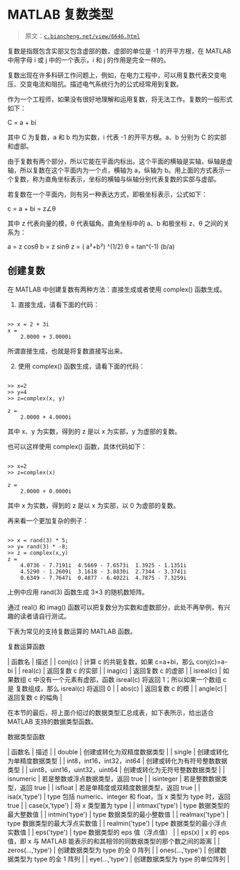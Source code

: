 # MATLAB 复数类型

> 原文：[`c.biancheng.net/view/6646.html`](http://c.biancheng.net/view/6646.html)

复数是指既包含实部又包含虚部的数，虚部的单位是 -1 的开平方根，在 MATLAB 中用字母 i 或 j 中的一个表示，i 和 j 的作用是完全一样的。

复数出现在许多科研工作问题上，例如，在电力工程中，可以用复数代表交变电压、交变电流和阻抗。描述电气系统行为的公式经常用到复数。

作为一个工程师，如果没有很好地理解和运用复数，将无法工作。复数的一般形式如下：

C = a + bi

其中 C 为复数，a 和 b 均为实数，i 代表 -1 的开平方根。a、b 分别为 C 的实部和虚部。

由于复数有两个部分，所以它能在平面内标出。这个平面的横轴是实轴，纵轴是虚轴，所以复数在这个平面内为一个点，横轴为 a，纵轴为 b。用上面的方式表示一个复数，称为直角坐标表示，坐标的横轴与纵轴分别代表复数的实部与虚部。

若复数在一个平面内，则有另一种表达方式，即极坐标表示，公式如下：

c = a + bi = z∠θ

其中 z 代表向量的模，θ 代表辐角。直角坐标中的 a、b 和极坐标 z、θ 之间的关系为：

a = z cosθ
b = z sinθ
z = ( a²+b²) ^(1/2)
θ = tan^(-1) (b/a)

## 创建复数

在 MATLAB 中创建复数有两种方法：直接生成或者使用 complex() 函数生成。

1) 直接生成，请看下面的代码：

```

>> x = 2 + 3i
x = 
    2.0000 + 3.0000i
```

所谓直接生成，也就是将复数直接写出来。

2) 使用 complex() 函数生成，请看下面的代码：

```

>> x=2
>> y=4
>> z=complex(x, y)

z =
    2.0000 + 4.0000i
```

其中 x、y 为实数，得到的 z 是以 x 为实部，y 为虚部的复数。

也可以这样使用 complex() 函数，具体代码如下：

```

>> x=2
>> z=complex(x)

z =
    2.0000 + 0.0000i
```

其中 x 为实数，得到的 z 是以 x 为实部，以 0 为虚部的复数。

再来看一个更加复杂的例子：

```

>> x = rand(3) * 5;
>> y= rand(3) * -8;
>> z = complex(x,y)
z = 
    4.0736 - 7.7191i  4.5669 - 7.6573i  1.3925 - 1.1351i
    4.5290 - 1.2609i  3.1618 - 3.8830i  2.7344 - 3.3741i
    0.6349 - 7.7647i  0.4877 - 6.4022i  4.7875 - 7.3259i
```

上例中应用 rand(3) 函数生成 3×3 的随机数矩阵。

通过 real() 和 imag() 函数可以把复数分为实数和虚数部分，此处不再举例，有兴趣的读者请自行测试。

下表为常见的支持复数运算的 MATLAB 函数。

复数运算函数

| 函数名 | 描述 |
| conj(c) | 计算 c 的共轭复数，如果 c=a+bi，那么 conj(c)=a-bi |
| real(c) | 返回复数 c 的实部 |
| inag(c) | 返回复数 c 的虚部 |
| isreal(c) | 如果数组 c 中没有一个元素有虚部，函数 isreal(c) 将返回 1；所以如果一个数组 c 是 复数组成，那么 isreal(c) 将返回 0 |
| abs(c) | 返回复数 c 的模 |
| angle(c) | 返回复数 c 的幅角 |

在本节的最后，将上面介绍过的数据类型汇总成表，如下表所示，给出适合 MATLAB 支持的数据类型函数。

数据类型函数

| 函数名 | 描述 |
| double | 创建或转化为双精度数据类型 |
| single | 创建或转化为单精度数据类型 |
| int8，int16，int32，int64 | 创建或转化为有符号整数数据类型 |
| uint8，uint16，uint32，uint64 | 创建或转化为无符号整数数据类型 |
| isnumeric | 若是整数或浮点数据类型，返回 true |
| isinteger | 若是整数数据类型，返回 true |
| isfloat | 若是单精度或双精度数据类型，返回 true |
| isa(x,'type') | type 包括 numeric、integer 和 float，当 x 类型为 type 时，返回 true |
| case(x,'type') | 将 x 类型置为 type |
| intmax('type') | type 数据类型的最大整数值 |
| intmin('type') | type 数据类型的最小整数值 |
| realmax('type') | type 数据类型的最大浮点实数值 |
| realmin('type') | type 数据类型的最小浮点实数值 |
| eps('type') | type 数据类型的 eps 值（浮点值） |
| eps(x) | x 的 eps 值，即 x 与 MATLAB 能表示的和其相邻的同数据类型的那个数之间的距离 |
| zeros(...,'type') | 创建数据类型为 type 的全 0 阵列 |
| ones(...,'type') | 创建数据类型为 type 的全 1 阵列 |
| eye(...,'type') | 创建数据类型为 type 的单位阵列 |